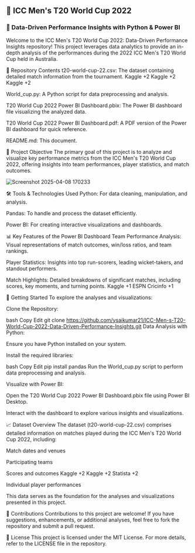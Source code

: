 ## 🏏 ICC Men's T20 World Cup 2022  
### 🎯 Data-Driven Performance Insights with Python & Power BI
Welcome to the ICC Men's T20 World Cup 2022: Data-Driven Performance Insights repository! This project leverages data analytics to provide an in-depth analysis of the performances during the 2022 ICC Men's T20 World Cup held in Australia.

📂 Repository Contents
t20-world-cup-22.csv: The dataset containing detailed match information from the tournament.​
Kaggle
+2
Kaggle
+2
Kaggle
+2

World_cup.py: A Python script for data preprocessing and analysis.​

T20 World Cup 2022 Power BI Dashboard.pbix: The Power BI dashboard file visualizing the analyzed data.​

T20 World Cup 2022 Power BI Dashboard.pdf: A PDF version of the Power BI dashboard for quick reference.​

README.md: This document.​

🎯 Project Objective
The primary goal of this project is to analyze and visualize key performance metrics from the ICC Men's T20 World Cup 2022, offering insights into team performances, player statistics, and match outcomes.​

![Screenshot 2025-04-08 170233](https://github.com/user-attachments/assets/9b751a06-1adb-4d47-922d-ac66555a3a1b)


🛠️ Tools & Technologies Used
Python: For data cleaning, manipulation, and analysis.​

Pandas: To handle and process the dataset efficiently.​

Power BI: For creating interactive visualizations and dashboards.​

📊 Key Features of the Power BI Dashboard
Team Performance Analysis: Visual representations of match outcomes, win/loss ratios, and team rankings.​

Player Statistics: Insights into top run-scorers, leading wicket-takers, and standout performers.​

Match Highlights: Detailed breakdowns of significant matches, including scores, key moments, and turning points.​
Kaggle
+1
ESPN Cricinfo
+1

🚀 Getting Started
To explore the analyses and visualizations:

Clone the Repository:

bash
Copy
Edit
git clone https://github.com/ysaikumar21/ICC-Men-s-T20-World-Cup-2022-Data-Driven-Performance-Insights.git
Data Analysis with Python:

Ensure you have Python installed on your system.​

Install the required libraries:​

bash
Copy
Edit
pip install pandas
Run the World_cup.py script to perform data preprocessing and analysis.​

Visualize with Power BI:

Open the T20 World Cup 2022 Power BI Dashboard.pbix file using Power BI Desktop.​

Interact with the dashboard to explore various insights and visualizations.​

📈 Dataset Overview
The dataset (t20-world-cup-22.csv) comprises detailed information on matches played during the ICC Men's T20 World Cup 2022, including:​

Match dates and venues​

Participating teams​

Scores and outcomes​
Kaggle
+2
Kaggle
+2
Statista
+2

Individual player performances​

This data serves as the foundation for the analyses and visualizations presented in this project.​

🤝 Contributions
Contributions to this project are welcome! If you have suggestions, enhancements, or additional analyses, feel free to fork the repository and submit a pull request.​

📝 License
This project is licensed under the MIT License. For more details, refer to the LICENSE file in the repository.
